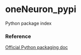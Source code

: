 # oneNeuron_pypi
Python package index

### Reference
[Official Python packaging doc](https://packaging.python.org/tutorials/packaging-projects/)
